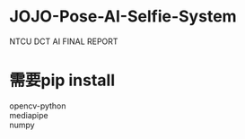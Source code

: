 # JOJO-Pose-AI-Selfie-System  
NTCU DCT AI FINAL REPORT  
# 需要pip install  
opencv-python  
mediapipe  
numpy  
